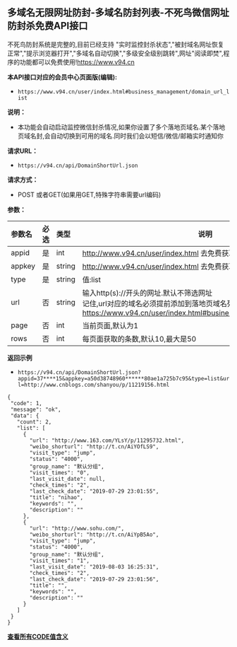 ## 多域名无限网址防封-多域名防封列表-不死鸟微信网址防封杀免费API接口
不死鸟防封系统是完整的,目前已经支持 "实时监控封杀状态","被封域名网址恢复正常","提示浏览器打开","多域名自动切换","多级安全级别跳转",网址"阅读即焚",程序的功能都可以免费使用!https://www.v94.cn

**本API接口对应的会员中心页面版(编辑):**
 - `https://www.v94.cn/user/index.html#business_management/domain_url_list `
 
 
 **说明：**
- 本功能会自动启动监控微信封杀情况,如果你设置了多个落地页域名.某个落地页域名封,会自动切换到可用的域名.同时我们会以短信/微信/邮箱实时通知你

**请求URL：** 
- ` https://v94.cn/api/DomainShortUrl.json  `
  
**请求方式：**
- POST 或者GET(如果用GET,特殊字符串需要url编码)

**参数：** 

|参数名|必选|类型|说明|
|:----    |:---|:----- |-----   |
|appid |  是  |    int   |    http://www.v94.cn/user/index.html 去免费获取appid   |
|appkey |  是  |    string   |    http://www.v94.cn/user/index.html 去免费获取appkey   |
|type |  是  |    string   |   值:list   |
|url |  否  |    string   |    输入http(s)://开头的网址.默认不筛选网址<br> 记住,url对应的域名必须提前添加到落地页域名列表,可以到这里去操作<br>https://www.v94.cn/user/index.html#business_management/land_domain  |
|page |  否  |   int   |    当前页面,默认为1   |
|rows |  否  |   int   |    每页面获取的条数,默认10,最大是50  |

**返回示例**
- `https://v94.cn/api/DomainShortUrl.json?appid=37****15&appkey=a50d38748960******80ae1a725b7c95&type=list&url=http://www.cnblogs.com/shanyou/p/11219156.html`


 ``` 
 {
  "code": 1,
  "message": "ok",
  "data": {
    "count": 2,
    "list": [
      {
        "url": "http://www.163.com/YLsY/p/11295732.html",
        "weibo_shorturl": "http://t.cn/AiYOfLS9",
        "visit_type": "jump",
        "status": "4000",
        "group_name": "默认分组",
        "visit_times": "0",
        "last_visit_date": null,
        "check_times": "2",
        "last_check_date": "2019-07-29 23:01:55",
        "title": "nihao",
        "keywords": "",
        "description": ""
      },
      {
        "url": "http://www.sohu.com/",
        "weibo_shorturl": "http://t.cn/AiYpB5Ao",
        "visit_type": "jump",
        "status": "4000",
        "group_name": "默认分组",
        "visit_times": "1",
        "last_visit_date": "2019-08-03 16:25:31",
        "check_times": "2",
        "last_check_date": "2019-07-29 23:01:56",
        "title": "",
        "keywords": "",
        "description": ""
      }
    ]
  }
} 

 ```

**[查看所有CODE值含义](https://github.com/wanjunlengfeng/WechatUrlCheckPreventingBlockedApi/blob/master/微信防封杀系统api接口详细说明/CODE代码汇总.md "查看所有CODE值含义")**
